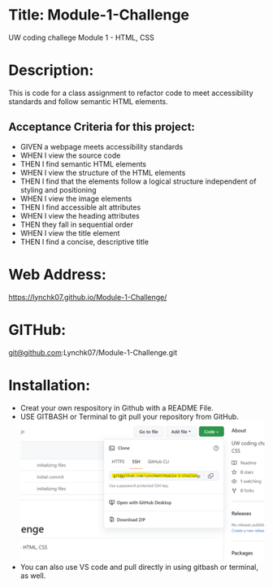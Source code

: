 
# Title: Module-1-Challenge 
UW coding challege Module 1 - HTML, CSS 

# Description: 
This is code for a class assignment to refactor code to meet accessibility standards and follow semantic HTML elements. 

## Acceptance Criteria for this project:

* GIVEN a webpage meets accessibility standards
* WHEN I view the source code
* THEN I find semantic HTML elements
* WHEN I view the structure of the HTML elements
* THEN I find that the elements follow a logical structure independent of styling and positioning
* WHEN I view the image elements
* THEN I find accessible alt attributes
* WHEN I view the heading attributes
* THEN they fall in sequential order
* WHEN I view the title element
* THEN I find a concise, descriptive title

# Web Address: 
https://lynchk07.github.io/Module-1-Challenge/

# GITHub: 
git@github.com:Lynchk07/Module-1-Challenge.git

# Installation: 

* Creat your own respository in Github with a README File. 
* USE GITBASH or Terminal to  git pull your repository from GitHub.![my screenshot](./assets/images/screenshot.png)
* You can also use VS code and pull directly in using gitbash or terminal, as well. 



